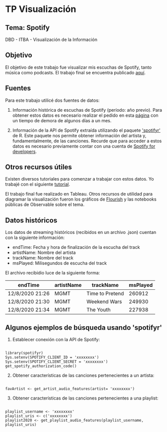 # TP Visualización
## Tema: Spotify
DBD - ITBA - Visualización de la Información



## Objetivo

El objetivo de este trabajo fue visualizar mis escuchas de Spotify, tanto música como podcasts. El trabajo final se encuentra publicado [aquí](https://mpaulabonel.github.io/infovis/tp_spotify.html).




## Fuentes
Para este trabajo utilicé dos fuentes de datos: 

1. Información histórica de escuchas de Spotify (período: año previo). Para obtener estos datos es necesario realizar el pedido en esta [página](https://www.spotify.com/us/account/privacy/?_ga=2.184823009.998357364.1629131719-547053533.1604324023) con un tiempo de demora de algunos días a un mes.

2. Información de la API de Spotify extraída utilizando el paquete ['spotifyr'](https://www.rdocumentation.org/packages/spotifyr/versions/2.2.1) de R. Este paquete nos permite obtener información del artista y, fundamentalmente, de las canciones. Recurde que para acceder a estos datos es necesario previamente contar con una cuenta de [Spotify for developers](https://developer.spotify.com).


## Otros recursos útiles

Existen diversos tutoriales para comenzar a trabajar con estos datos. Yo trabajé con el siguiente [tutorial](https://towardsdatascience.com/explore-your-activity-on-spotify-with-r-and-spotifyr-how-to-analyze-and-visualize-your-stream-dee41cb63526).

El trabajo final fue realizado en Tableau. Otros recursos de utilidad para diagramar la visualización fueron los gráficos de [Flourish](https://public.flourish.studio/visualisation/7010328/) y las notebooks públicas de Observable sobre el tema. 

## Datos históricos 

Los datos de streaming históricos (recibidos en un archivo .json) cuentan con la siguiente información: 

+ endTime: Fecha y hora de finalización de la escucha del track
+ artistName: Nombre del artista
+ trackName: Nombre del track
+ msPlayed: Milisegundos de escucha del track

El archivo recibidio luce de la siguiente forma:

| endTime         | artistName | trackName       | msPlayed |
| --------------- | ---------- | --------------- | -------- |
| 12/8/2020 21:26 | MGMT       | Time to Pretend | 260912   |
| 12/8/2020 21:30 | MGMT       | Weekend Wars    | 249930   |
| 12/8/2020 21:34 | MGMT       | The Youth       | 227938   |

## Algunos ejemplos de búsqueda usando 'spotifyr'

1. Establecer conexión con la API de Spotify:

<pre><code>
library(spotifyr)
Sys.setenv(SPOTIFY_CLIENT_ID = 'xxxxxxxx')
Sys.setenv(SPOTIFY_CLIENT_SECRET = 'xxxxxxxx')
get_spotify_authorization_code()
</code></pre>

2. Obtener características de las canciones pertenecientes a un artista:

<pre><code>
favArtist <- get_artist_audio_features(artist= 'xxxxxxxx')
</code></pre>

3. Obtener características de las canciones pertenecientes a una playlist:

<pre><code>
playlist_username <- 'xxxxxxxx'
playlist_uris <- c('xxxxxxxx')
playlist2020 <- get_playlist_audio_features(playlist_username, playlist_uris)
</code></pre>

